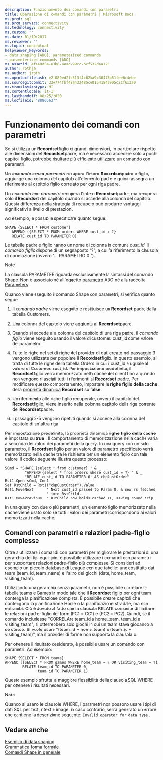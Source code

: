 ```yaml
---
description: Funzionamento dei comandi con parametri
title: Operazione di comandi con parametri | Microsoft Docs
ms.prod: sql
ms.prod_service: connectivity
ms.technology: connectivity
ms.custom: ''
ms.date: 01/19/2017
ms.reviewer: ''
ms.topic: conceptual
helpviewer_keywords:
- data shaping [ADO], parameterized commands
- parameterized commands [ADO]
ms.assetid: 4fae0d54-83b6-4ead-99cc-bcf532daa121
author: rothja
ms.author: jroth
ms.openlocfilehash: e21089ed2fd513f4c82ba9c30478b51fee6c4ebe
ms.sourcegitcommit: 33e774fbf48a432485c601541840905c21f613a0
ms.translationtype: MT
ms.contentlocale: it-IT
ms.lasthandoff: 08/25/2020
ms.locfileid: "88805637"
---
```

# <a name="operation-of-parameterized-commands"></a>Funzionamento dei comandi con parametri
Se si utilizza un **Recordset**figlio di grandi dimensioni, in particolare rispetto alle dimensioni del **Recordset**padre, ma è necessario accedere solo a pochi capitoli figlio, potrebbe risultare più efficiente utilizzare un comando con parametri.  
  
 Un *comando senza parametri* recupera l'intero **Recordset**padre e figlio, aggiunge una colonna del capitolo all'elemento padre e quindi assegna un riferimento al capitolo figlio correlato per ogni riga padre.  
  
 Un *comando con parametri* recupera l'intero **Recordset**padre, ma recupera solo il **Recordset** del capitolo quando si accede alla colonna del capitolo. Questa differenza nella strategia di recupero può produrre vantaggi significativi a livello di prestazioni.  
  
 Ad esempio, è possibile specificare quanto segue:  
  
```  
SHAPE {SELECT * FROM customer}   
   APPEND ({SELECT * FROM orders WHERE cust_id = ?}   
   RELATE cust_id TO PARAMETER 0)  
```  
  
 Le tabelle padre e figlio hanno un nome di colonna in comune *cust_id*. Il *comando figlio* dispone di un segnaposto "?", a cui fa riferimento la clausola di correlazione (ovvero "... PARAMETRO 0 ").  
  
> [!NOTE]
>  La clausola PARAMETER riguarda esclusivamente la sintassi del comando Shape. Non è associato né all'oggetto [parametro](../../reference/ado-api/parameter-object.md) ADO né alla raccolta [Parameters](../../reference/ado-api/parameters-collection-ado.md) .  
  
 Quando viene eseguito il comando Shape con parametri, si verifica quanto segue:  
  
1.  Il *comando padre* viene eseguito e restituisce un **Recordset** padre dalla tabella Customers.  
  
2.  Una colonna del capitolo viene aggiunta al **Recordset**padre.  
  
3.  Quando si accede alla colonna del capitolo di una riga padre, il *comando figlio* viene eseguito usando il valore di customer. cust_id come valore del parametro.  
  
4.  Tutte le righe nel set di righe del provider di dati creato nel passaggio 3 vengono utilizzate per popolare il **Recordset**figlio. In questo esempio, si tratta di tutte le righe della tabella Orders in cui il cust_id è uguale al valore di Customer. cust_id. Per impostazione predefinita, il **Recordset**figlio verrà memorizzato nella cache del client fino a quando non vengono rilasciati tutti i riferimenti al **Recordset** padre. Per modificare questo comportamento, impostare le **righe figlio della cache** della [proprietà dinamica](../../reference/ado-api/ado-dynamic-property-index.md) **Recordset** su **false**.  
  
5.  Un riferimento alle righe figlio recuperate, ovvero il capitolo del **Recordset**figlio, viene inserito nella colonna capitolo della riga corrente del **Recordset**padre.  
  
6.  I passaggi 3-5 vengono ripetuti quando si accede alla colonna del capitolo di un'altra riga.  
  
 Per impostazione predefinita, la proprietà dinamica **righe figlio della cache** è impostata su **true** . Il comportamento di memorizzazione nella cache varia a seconda dei valori dei parametri della query. In una query con un solo parametro, il **Recordset** figlio per un valore di parametro specificato verrà memorizzato nella cache tra le richieste per un elemento figlio con tale valore. Il codice seguente illustra questo processo:  
  
```  
SCmd = "SHAPE {select * from customer} " & _  
         "APPEND({select * from orders where cust_id = ?} " & _  
         "RELATE cust_id TO PARAMETER 0) AS chpCustOrder"  
Rst1.Open sCmd, Cnn1  
Set RstChild = Rst1("chpCustOrder").Value  
Rst1.MoveNext      ' Next cust_id passed to Param 0, & new rs fetched   
                   ' into RstChild.  
Rst1.MovePrevious  ' RstChild now holds cached rs, saving round trip.  
```  
  
 In una query con due o più parametri, un elemento figlio memorizzato nella cache viene usato solo se tutti i valori dei parametri corrispondono ai valori memorizzati nella cache.  
  
## <a name="parameterized-commands-and-complex-parent-child-relations"></a>Comandi con parametri e relazioni padre-figlio complesse  
 Oltre a utilizzare i comandi con parametri per migliorare le prestazioni di una gerarchia dei tipi equi-join, è possibile utilizzare i comandi con parametri per supportare relazioni padre-figlio più complesse. Si consideri ad esempio un piccolo database di League con due tabelle: uno costituito dai team (team_id, team_name) e l'altro dei giochi (date, home_team, visiting_team).  
  
 Utilizzando una gerarchia senza parametri, non è possibile correlare le tabelle teams e Games in modo tale che il **Recordset** figlio per ogni team contenga la pianificazione completa. È possibile creare capitoli che contengono la pianificazione Home o la pianificazione stradale, ma non entrambi. Ciò è dovuto al fatto che la clausola RELATE consente di limitare le relazioni padre-figlio del form (PC1 = CC1) e (PC2 = PC2). Quindi, se il comando includesse "CORRELAre team_id a home_team, team_id a visiting_team", si otterrebbero solo giochi in cui un team stava giocando a se stesso. Si vuole usare "(team_id = home_team) o (team_id = visiting_team)", ma il provider di forme non supporta la clausola o.  
  
 Per ottenere il risultato desiderato, è possibile usare un comando con parametri. Ad esempio:  
  
```  
SHAPE {SELECT * FROM teams}   
APPEND ({SELECT * FROM games WHERE home_team = ? OR visiting_team = ?}   
        RELATE team_id TO PARAMETER 0,   
               team_id TO PARAMETER 1)   
```  
  
 Questo esempio sfrutta la maggiore flessibilità della clausola SQL WHERE per ottenere i risultati necessari.  
  
> [!NOTE]
>  Quando si usano le clausole WHERE, i parametri non possono usare i tipi di dati SQL per text, ntext e image. in caso contrario, verrà generato un errore che contiene la descrizione seguente: `Invalid operator for data type` .  
  
## <a name="see-also"></a>Vedere anche  
 [Esempio di data shaping](./data-shaping-example.md)   
 [Grammatica forma formale](./formal-shape-grammar.md)   
 [Comandi Shape in generale](./shape-commands-in-general.md)